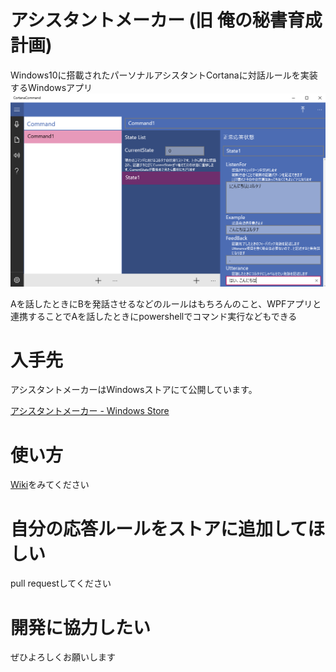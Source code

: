 # アシスタントメーカー (旧 俺の秘書育成計画)
Windows10に搭載されたパーソナルアシスタントCortanaに対話ルールを実装するWindowsアプリ
![alt](https://github.com/garicchi/AssistantMaker/blob/master/WikiImage/state1.PNG?raw=true)

Aを話したときにBを発話させるなどのルールはもちろんのこと、WPFアプリと連携することでAを話したときにpowershellでコマンド実行などもできる

# 入手先
アシスタントメーカーはWindowsストアにて公開しています。

[アシスタントメーカー - Windows Store](https://www.microsoft.com/store/apps/9p803n2vkg8b)

# 使い方
[Wiki](https://github.com/garicchi/AssistantMaker/wiki)をみてください

# 自分の応答ルールをストアに追加してほしい
pull requestしてください

# 開発に協力したい
ぜひよろしくお願いします
